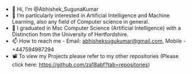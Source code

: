 - 👋 Hi, I’m @Abhishek_SugunaKumar
- 👀 I’m particularly interested in Artificial Intelligence and Machine Learning, also any field of Computer science in general. 
- 🌱 I graduated in Msc Computer Science (Artificial Intelligence) with a Distinction from the University of Hertfordshire.
- 📫 How to reach me - Email: abhisheksugukumar@gmail.com, Mobile - +447594987294
- 📽️ To view my Projects please refer to my other repositories (Please click here: https://github.com/za18abf?tab=repositories)

<!---
za18abf/za18abf is a ✨ special ✨ repository because its `README.md` (this file) appears on your GitHub profile.
You can click the Preview link to take a look at your changes.
--->
